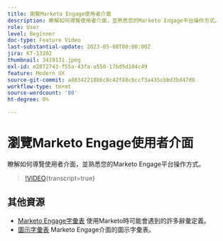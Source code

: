 ```yaml
---
title: 瀏覽Marketo Engage使用者介面
description: 瞭解如何導覽使用者介面，並熟悉您的Marketo Engage平台操作方式。
role: User
level: Beginner
doc-type: Feature Video
last-substantial-update: 2023-05-08T00:00:00Z
jira: KT-13202
thumbnail: 3419131.jpeg
exl-id: e2872743-f55a-43fa-a550-17bd5d104c49
feature: Modern UX
source-git-commit: a80342218bbc8c42f88c6ccf3a435cbbd3bd47d0
workflow-type: tm+mt
source-wordcount: '80'
ht-degree: 0%

---
```


# 瀏覽Marketo Engage使用者介面

瞭解如何導覽使用者介面，並熟悉您的Marketo Engage平台操作方式。

>[!VIDEO](https://video.tv.adobe.com/v/3419131/?learn=on){transcript=true}

## 其他資源

* [Marketo Engage字彙表](https://experienceleague.adobe.com/docs/marketo/using/getting-started-with-marketo/marketo-glossary.html?lang=zh-Hant)
使用Marketo時可能會遇到的許多辭彙定義。
* [圖示字彙表](https://experienceleague.adobe.com/docs/marketo/using/product-docs/marketo-engage-modern-ux/icon-glossary.html?lang=zh-Hant)
Marketo Engage介面的圖示字彙表。
